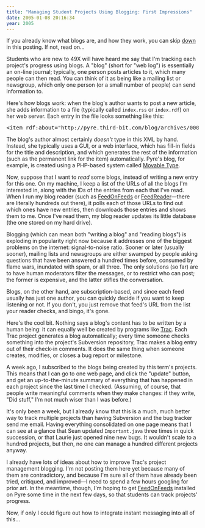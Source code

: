 ```yaml
---
title: "Managing Student Projects Using Blogging: First Impressions"
date: 2005-01-08 20:16:34
year: 2005
---
```

If you already know what blogs are, and how they work, you can skip <a href="#1">down</a> in this posting.  If not, read on...

Students who are new to 49X will have heard me say that I'm tracking each project's progress using blogs.  A "blog" (short for "web log") is essentially an on-line journal; typically, one person posts articles to it, which many people can then read.  You can think of it as being like a mailing list or newsgroup, which only one person (or a small number of people) can send information to.

Here's how blogs work: when the blog's author wants to post a new article, she adds information to a file (typically called <code>index.rss</code> or <code>index.rdf</code>) on her web server. Each entry in the file looks something like this:
<pre>&lt;item rdf:about="http://pyre.third-bit.com/blog/archives/000166.html"&gt; &lt;title&gt;Why Testing Matters&lt;/title&gt; &lt;link&gt;http://pyre.third-bit.com/blog/archives/000166.html&lt;/link&gt; &lt;description&gt;This story from the CBC is frightening: apparently, due to a computer error, abnormal radiology results for nearly 40 cancer patients weren't sent to their doctors. If FedEx or Canada Post had lost the results, they'd probably be sued; since...&lt;/description&gt; &lt;dc:creator&gt;Greg Wilson&lt;/dc:creator&gt; &lt;dc:date&gt;2005-01-07T09:31:09-05:00&lt;/dc:date&gt; &lt;/item&gt;</pre>
The blog's author almost certainly <em>doesn't</em> type in this XML by hand.  Instead, she typically uses a GUI, or a web interface, which has fill-in fields for the title and description, and which generates the rest of the information (such as the permanent link for the item) automatically.  Pyre's blog, for example, is created using a PHP-based system called <a href="http://www.movabletype.org/">Movable Type</a>.

Now, suppose that I want to <em>read</em> some blogs, instead of writing a new entry for this one.  On my machine, I keep a list of the URLs of all the blogs I'm interested in, along with the IDs of the entries from each that I've read.  When I run my blog reader (such as <a href="http://minutillo.com/steve/feedonfeeds/">FeedOnFeeds</a> or <a href="http://www.feedreader.com/">FeedReader</a>—there are literally hundreds out there), it polls each of those URLs to find out which ones have new entries, then downloads those entries and shows them to me.  Once I've read them, my blog reader updates its little database (the one stored on my hard drive).

Blogging (which can mean both "writing a blog" and "reading blogs") is exploding in popularity right now because it addresses one of the biggest problems on the internet: signal-to-noise ratio.  Sooner or later (usually sooner), mailing lists and newsgroups are either swamped by people asking questions that have been answered a hundred times before, consumed by flame wars, inundated with spam, or all three.  The only solutions (so far) are to have human moderators filter the messages, or to restrict who can post; the former is expensive, and the latter stifles the conversation.

Blogs, on the other hand, are subscription-based, and since each feed usually has just one author, you can quickly decide if you want to keep listening or not.  If you don't, you just remove that feed's URL from the list your reader checks, and bingo, it's gone.

<a name="1"></a>Here's the cool bit.  Nothing says a blog's content has to be written by a human being: it can equally well be created by programs like <a href="http://projects.edgewall.com/trac">Trac</a>. Each Trac project generates a blog automatically; every time someone checks something into the project's Subversion repository, Trac makes a blog entry out of their check-in comments.  It does the same thing when someone creates, modifies, or closes a bug report or milestone.

A week ago, I subscribed to the blogs being created by this term's projects.  This means that I can go to one web page, and click the "update" button, and get an up-to-the-minute summary of everything that has happened in each project since the last time I checked. (Assuming, of course, that people write meaningful comments when they make changes: if they write, "Did stuff," I'm not much wiser than I was before.)

It's only been a week, but I already know that this is a much, much better way to track multiple projects than having Subversion and the bug tracker send me email.  Having everything consolidated on one page means that I can see at a glance that Sean updated <code>Important.java</code> three times in quick succession, or that Laurie just opened nine new bugs.  It wouldn't scale to a hundred projects, but then, no one can manage a hundred different projects anyway.

I already have lots of ideas about how to improve Trac's project management blogging.  I'm not posting them here yet because many of them are contradictory, and because I'm sure all of them have already been tried, critiqued, and improved—I need to spend a few hours googling for prior art.  In the meantime, though, I'm hoping to get <a href="http://minutillo.com/steve/feedonfeeds/">FeedOnFeeds</a> installed on Pyre some time in the next few days, so that students can track projects' progress.

Now, if only I could figure out how to integrate instant messaging into all of this...
